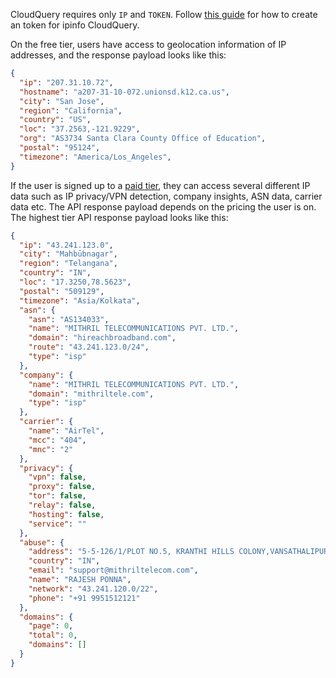 CloudQuery requires only `IP` and `TOKEN`. Follow [this guide](https://ipinfo.io/faq/article/127-how-to-use-the-token-security-feature) for how to create an token for ipinfo CloudQuery.


On the free tier, users have access to geolocation information of IP addresses, and the response payload looks like this:
```json copy
{
  "ip": "207.31.10.72",
  "hostname": "a207-31-10-072.unionsd.k12.ca.us",
  "city": "San Jose",
  "region": "California",
  "country": "US",
  "loc": "37.2563,-121.9229",
  "org": "AS3734 Santa Clara County Office of Education",
  "postal": "95124",
  "timezone": "America/Los_Angeles",
}
```

If the user is signed up to a [paid tier](https://ipinfo.io/pricing), they can access several different IP data such as IP privacy/VPN detection, company insights, ASN data, carrier data etc. The API response payload depends on the pricing the user is on. The highest tier API response payload looks like this:
```json copy
{
  "ip": "43.241.123.0",
  "city": "Mahbūbnagar",
  "region": "Telangana",
  "country": "IN",
  "loc": "17.3250,78.5623",
  "postal": "509129",
  "timezone": "Asia/Kolkata",
  "asn": {
    "asn": "AS134033",
    "name": "MITHRIL TELECOMMUNICATIONS PVT. LTD.",
    "domain": "hireachbroadband.com",
    "route": "43.241.123.0/24",
    "type": "isp"
  },
  "company": {
    "name": "MITHRIL TELECOMMUNICATIONS PVT. LTD.",
    "domain": "mithriltele.com",
    "type": "isp"
  },
  "carrier": {
    "name": "AirTel",
    "mcc": "404",
    "mnc": "2"
  },
  "privacy": {
    "vpn": false,
    "proxy": false,
    "tor": false,
    "relay": false,
    "hosting": false,
    "service": ""
  },
  "abuse": {
    "address": "5-5-126/1/PLOT NO.5, KRANTHI HILLS COLONY,VANSATHALIPURAM, Hyderabad, Telangana, 500070",
    "country": "IN",
    "email": "support@mithriltelecom.com",
    "name": "RAJESH PONNA",
    "network": "43.241.120.0/22",
    "phone": "+91 9951512121"
  },
  "domains": {
    "page": 0,
    "total": 0,
    "domains": []
  }
}
```